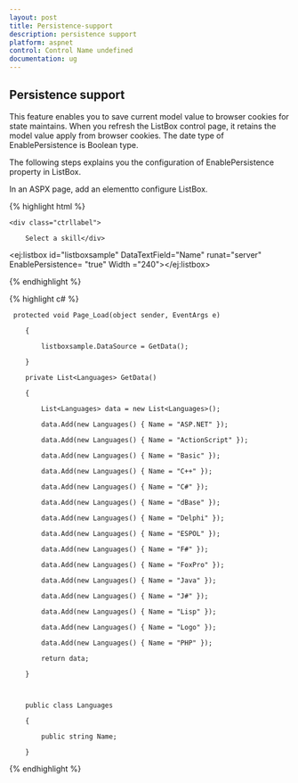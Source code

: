 ```yaml
---
layout: post
title: Persistence-support
description: persistence support 
platform: aspnet
control: Control Name undefined
documentation: ug
---
```


## Persistence support 

This feature enables you to save current model value to browser cookies for state maintains. When you refresh the ListBox control page, it retains the model value apply from browser cookies. The date type of EnablePersistence is Boolean type. 

The following steps explains you the configuration of EnablePersistence property in ListBox.

In an ASPX page, add an elementto configure ListBox.

{% highlight html %}

<div id="control">

    <div class="ctrllabel">

        Select a skill</div>

<ej:listbox id="listboxsample" DataTextField="Name"  runat="server" EnablePersistence= "true" Width ="240"></ej:listbox>

</div> 





{% endhighlight %}



{% highlight c# %}

     protected void Page_Load(object sender, EventArgs e)

        {

            listboxsample.DataSource = GetData();

        }

        private List<Languages> GetData()

        {

            List<Languages> data = new List<Languages>();

            data.Add(new Languages() { Name = "ASP.NET" });

            data.Add(new Languages() { Name = "ActionScript" });

            data.Add(new Languages() { Name = "Basic" });

            data.Add(new Languages() { Name = "C++" });

            data.Add(new Languages() { Name = "C#" });

            data.Add(new Languages() { Name = "dBase" });

            data.Add(new Languages() { Name = "Delphi" });

            data.Add(new Languages() { Name = "ESPOL" });

            data.Add(new Languages() { Name = "F#" });

            data.Add(new Languages() { Name = "FoxPro" });

            data.Add(new Languages() { Name = "Java" });

            data.Add(new Languages() { Name = "J#" });

            data.Add(new Languages() { Name = "Lisp" });

            data.Add(new Languages() { Name = "Logo" });

            data.Add(new Languages() { Name = "PHP" });

            return data;

        }



        public class Languages

        {

            public string Name;

        }





{% endhighlight %}



